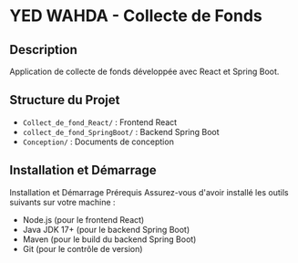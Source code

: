 # YED WAHDA - Collecte de Fonds

## Description
Application de collecte de fonds développée avec React et Spring Boot.

## Structure du Projet
- `Collect_de_fond_React/` : Frontend React
- `collect_de_fond_SpringBoot/` : Backend Spring Boot
- `Conception/` : Documents de conception

## Installation et Démarrage
Installation et Démarrage
Prérequis
Assurez-vous d'avoir installé les outils suivants sur votre machine :

- Node.js (pour le frontend React) 
- Java JDK 17+ (pour le backend Spring Boot)
- Maven (pour le build du backend Spring Boot) 
- Git (pour le contrôle de version) 
